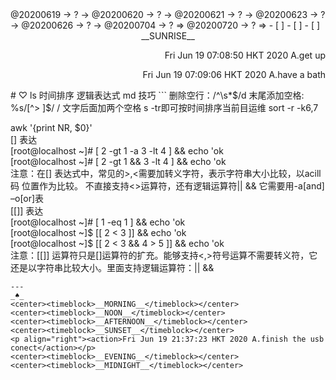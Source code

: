 <link rel="stylesheet"  type="text/css" href="./css/activity.css"/>
<TODO>@20200619 → ? → @20200620 → ? → @20200621 → ? → @20200623 → ? → @20200626 → ? → @20200704 → ? ⇒ @20200720 → ? ⇒ </TODO>
- [ ]    
- [ ]    
- [ ]    
<center><timeblock>__SUNRISE__</timeblock></center>
<p align="right"><action>Fri Jun 19 07:08:50 HKT 2020 A.get up</action></p>
<p align="right"><action>Fri Jun 19 07:09:06 HKT 2020 A.have a bath</action></p>
# ♡ ls 时间排序 逻辑表达式 md 技巧    
```  
删除空行：/^\s*$/d  
末尾添加空格: %s/[^> ]$/  /
文字后面加两个空格  
s -tr即可按时间排序当前目运维  
sort -r -k6,7  

awk '{print NR, $0}'  
[] 表达  
[root@localhost ~]# [ 2 -gt 1 -a 3 -lt 4 ] && echo 'ok  
[root@localhost ~]# [ 2 -gt 1 && 3 -lt 4 ] && echo 'ok  
注意：在[] 表达式中，常见的>,<需要加转义字符，表示字符串大小比较，以acill码 位置作为比较。 不直接支持<>运算符，还有逻辑运算符|| && 它需要用-a[and] –o[or]表  
[[]] 表达  
[root@localhost ~]# [ 1 -eq 1 ] && echo 'ok  
[root@localhost ~]$ [[ 2 < 3 ]] && echo 'ok  
[root@localhost ~]$ [[ 2 < 3 && 4 > 5 ]] && echo 'ok  
注意：[[]] 运算符只是[]运算符的扩充。能够支持<,>符号运算不需要转义符，它还是以字符串比较大小。里面支持逻辑运算符：|| &&   

```
---
_♠_
<center><timeblock>__MORNING__</timeblock></center>
<center><timeblock>__NOON__</timeblock></center>
<center><timeblock>__AFTERNOON__</timeblock></center>
<center><timeblock>__SUNSET__</timeblock></center>
<p align="right"><action>Fri Jun 19 21:37:23 HKT 2020 A.finish the usb conect</action></p>
<center><timeblock>__EVENING__</timeblock></center>
<center><timeblock>__MIDNIGHT__</timeblock></center>
